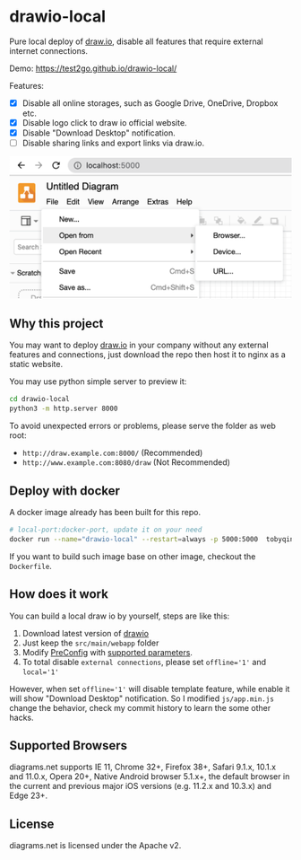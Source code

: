 # drawio-local

Pure local deploy of [draw.io](https://github.com/jgraph/drawio), disable all features that require external internet connections.

Demo: <https://test2go.github.io/drawio-local/>

Features:

- [x] Disable all online storages, such as Google Drive, OneDrive, Dropbox etc.
- [x] Disable logo click to draw io official website.
- [x] Disable "Download Desktop" notification.
- [ ] Disable sharing links and export links via draw.io.

![demo](images/demo.jpg)

## Why this project

You may want to deploy [draw.io](https://github.com/jgraph/drawio) in your company without any external features and connections, just download the repo then host it to nginx as a static website.

You may use python simple server to preview it:

```bash
cd drawio-local
python3 -m http.server 8000
```

To avoid unexpected errors or problems, please serve the folder as web root:

- `http://draw.example.com:8000/` (Recommended)
- `http://www.example.com:8080/draw` (Not Recommended)

## Deploy with docker

A docker image already has been built for this repo.

```bash
# local-port:docker-port, update it on your need
docker run --name="drawio-local" --restart=always -p 5000:5000  tobyqin/drawio-local
```

If you want to build such image base on other image, checkout the `Dockerfile`.

## How does it work

You can build a local draw io by yourself, steps are like this:

1. Download latest version of [drawio](https://github.com/jgraph/drawio)
2. Just keep the `src/main/webapp` folder
3. Modify [PreConfig](https://github.com/jgraph/drawio/blob/master/src/main/webapp/js/PreConfig.js) with [supported parameters](https://desk.draw.io/support/solutions/articles/16000042546-what-url-parameters-are-supported-).
4. To total disable `external connections`, please set `offline='1'` and `local='1'`

However, when set `offline='1'` will disable template feature, while enable it will show "Download Desktop" notification. So I modified `js/app.min.js` change the behavior, check my commit history to learn the some other hacks.

## Supported Browsers

diagrams.net supports IE 11, Chrome 32+, Firefox 38+, Safari 9.1.x, 10.1.x and 11.0.x, Opera 20+, Native Android browser 5.1.x+, the default browser in the current and previous major iOS versions (e.g. 11.2.x and 10.3.x) and Edge 23+.

## License

diagrams.net is licensed under the Apache v2.
